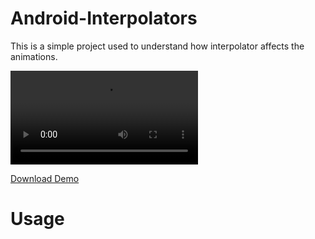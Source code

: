 # Android-Interpolators
This is a simple project used to understand how interpolator affects the animations.


![Check Video Here](https://github.com/shubhamsoni00000/Android-Interpolators/blob/master/interpolators.mp4)

[Download Demo](https://github.com/shubhamsoni00000/Android-Interpolators/blob/master/app-debug.apk)


# Usage

